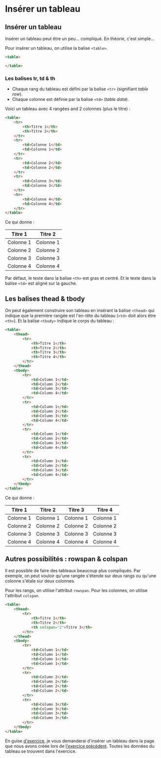 

# Insérer un tableau


## Insérer un tableau
Insérer un tableau peut être un peu... compliqué. En théorie, c'est simple...

Pour insérer un tableau, on utilise la balise `<table>`.

```HTML
<table>

</table>
```

### Les balises tr, td & th
- Chaque rang du tableau est défini par la balise `<tr>` (signifiant *table row*).
- Chaque colonne est définie par la balise `<td>` (*table data*).

Voici un tableau avec 4 rangées and 2 colonnes (plus le titre) :

```html
<table>
	<tr>
		<th>Titre 1</th>
		<th>Titre 2</th>
	</tr>
	<tr>
		<td>Colonne 1</td>
		<td>Colonne 1</td>
	</tr>
	<tr>
		<td>Colonne 2</td>
		<td>Colonne 2</td>
	</tr>
	<tr>
		<td>Colonne 3</td>
		<td>Colonne 3</td>
	</tr>
	<tr>
		<td>Colonne 4</td>
		<td>Colonne 4</td>
	</tr>
</table>
```

Ce qui donne :

| Titre 1   | Titre 2   |
| --------- | --------- |
| Colonne 1 | Colonne 1 |
| Colonne 2 | Colonne 2 |
| Colonne 3 | Colonne 3 |
| Colonne 4 | Colonne 4 |

Par défaut, le texte dans la balise `<th>` est gras et centré. Et le texte dans la balise `<td>` est aligné sur la gauche.

## Les balises thead & tbody
On peut également construire son tableau en insérant la balise `<thead>` qui indique que la première rangée est l'en-tête du tableau (`<td>` doit alors être `<th>`). Et la balise `<tbody>` indique le corps du tableau :

```html
<table>
	<thead>
		<tr>
			<th>Titre 1</th>
			<th>Titre 2</th>
			<th>Titre 3</th>
			<th>Titre 4</th>
		</tr>
	</thead>
	<tbody>
		<tr>
			<td>Column 1</td>
			<td>Column 2</td>
			<td>Column 3</td>
			<td>Column 4</td>
		</tr>
		<tr>
			<td>Column 1</td>
			<td>Column 2</td>
			<td>Column 3</td>
			<td>Column 4</td>
		</tr>
		<tr>
			<td>Column 1</td>
			<td>Column 2</td>
			<td>Column 3</td>
			<td>Column 4</td>
		</tr>
		<tr>
			<td>Column 1</td>
			<td>Column 2</td>
			<td>Column 3</td>
			<td>Column 4</td>
		</tr>
	</tbody>
</table>
```

Ce qui donne :

| Titre 1   | Titre 2   | Titre 3   | Titre 4   |
| --------- | --------- | --------- | --------- |
| Colonne 1 | Colonne 1 | Colonne 1 | Colonne 1 |
| Colonne 2 | Colonne 2 | Colonne 2 | Colonne 2 |
| Colonne 3 | Colonne 3 | Colonne 3 | Colonne 3 |
| Colonne 4 | Colonne 4 | Colonne 4 | Colonne 4 |

## Autres possibilités : rowspan & colspan
Il est possible de faire des tableaux beaucoup plus compliqués. Par exemple, on peut vouloir qu'une rangée s'étende sur deux rangs ou qu'une colonne s'étale sur deux colonnes.

Pour les rangs, on utilise l'attribut `rowspan`. Pour les colonnes, on utilise l'attribut `colspan`.

```html
<table>
	<thead>
		<tr>
			<th>Titre 1</th>
			<th>Titre 2</th>
			<th colspan="2">Titre 3</th>
		</tr>
	</thead>
	<tbody>
		<tr>
			<td>Column 1</td>
			<td>Column 1</td>
			<td>Column 1</td>
			<td>Column 1</td>
		</tr>
		<tr>
			<td>Column 2</td>
			<td>Column 2</td>
			<td>Column 2</td>
			<td>Column 2</td>
		</tr>
		<tr>
			<td>Column 3</td>
			<td>Column 3</td>
			<td>Column 3</td>
			<td>Column 3</td>
		</tr>
	</tbody>
</table>
```

En guise [d'exercice](https://github.com/YannHY/html-css-js/blob/main/Exercices/Exercice%202.md), je vous demanderai d'insérer un tableau dans la page que nous avons créée lors de [l'exercice précédent](https://github.com/YannHY/html-css-js/blob/main/Exercices/Exercice%201.md). Toutes les données du tableau se trouvent dans l'exercice.

